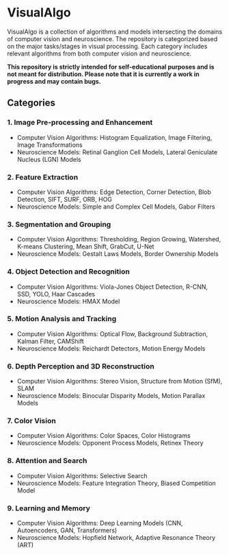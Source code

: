 # VisualAlgo

VisualAlgo is a collection of algorithms and models intersecting the domains of computer vision and neuroscience. The repository is categorized based on the major tasks/stages in visual processing. Each category includes relevant algorithms from both computer vision and neuroscience. 

**This repository is strictly intended for self-educational purposes and is not meant for distribution. Please note that it is currently a work in progress and may contain bugs.**

## Categories

### 1. Image Pre-processing and Enhancement
* Computer Vision Algorithms: Histogram Equalization, Image Filtering, Image Transformations
* Neuroscience Models: Retinal Ganglion Cell Models, Lateral Geniculate Nucleus (LGN) Models
### 2. Feature Extraction
* Computer Vision Algorithms: Edge Detection, Corner Detection, Blob Detection, SIFT, SURF, ORB, HOG
* Neuroscience Models: Simple and Complex Cell Models, Gabor Filters
### 3. Segmentation and Grouping
* Computer Vision Algorithms: Thresholding, Region Growing, Watershed, K-means Clustering, Mean Shift, GrabCut, U-Net
* Neuroscience Models: Gestalt Laws Models, Border Ownership Models
### 4. Object Detection and Recognition
* Computer Vision Algorithms: Viola-Jones Object Detection, R-CNN, SSD, YOLO, Haar Cascades
* Neuroscience Models: HMAX Model
### 5. Motion Analysis and Tracking
* Computer Vision Algorithms: Optical Flow, Background Subtraction, Kalman Filter, CAMShift
* Neuroscience Models: Reichardt Detectors, Motion Energy Models
### 6. Depth Perception and 3D Reconstruction
* Computer Vision Algorithms: Stereo Vision, Structure from Motion (SfM), SLAM
* Neuroscience Models: Binocular Disparity Models, Motion Parallax Models
### 7. Color Vision
* Computer Vision Algorithms: Color Spaces, Color Histograms
* Neuroscience Models: Opponent Process Models, Retinex Theory
### 8. Attention and Search
* Computer Vision Algorithms: Selective Search
* Neuroscience Models: Feature Integration Theory, Biased Competition Model
### 9. Learning and Memory
* Computer Vision Algorithms: Deep Learning Models (CNN, Autoencoders, GAN, Transformers)
* Neuroscience Models: Hopfield Network, Adaptive Resonance Theory (ART)
